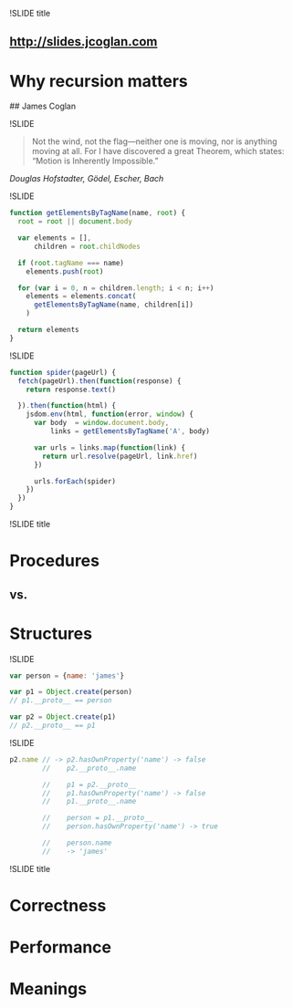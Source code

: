 !SLIDE title
## http://slides.jcoglan.com
# Why recursion matters
## James Coglan


!SLIDE

> Not the wind, not the flag—neither one is moving, nor is anything moving at
> all. For I have discovered a great Theorem, which states: “Motion is
> Inherently Impossible.”

<cite>Douglas Hofstadter, *Gödel, Escher, Bach*</cite>


!SLIDE

```js
function getElementsByTagName(name, root) {
  root = root || document.body

  var elements = [],
      children = root.childNodes

  if (root.tagName === name)
    elements.push(root)

  for (var i = 0, n = children.length; i < n; i++)
    elements = elements.concat(
      getElementsByTagName(name, children[i])
    )

  return elements
}
```


!SLIDE

```js
function spider(pageUrl) {
  fetch(pageUrl).then(function(response) {
    return response.text()

  }).then(function(html) {
    jsdom.env(html, function(error, window) {
      var body  = window.document.body,
          links = getElementsByTagName('A', body)

      var urls = links.map(function(link) {
        return url.resolve(pageUrl, link.href)
      })

      urls.forEach(spider)
    })
  })
}
```


!SLIDE title

# Procedures
## vs.
# Structures


!SLIDE

```js
var person = {name: 'james'}

var p1 = Object.create(person)
// p1.__proto__ == person

var p2 = Object.create(p1)
// p2.__proto__ == p1
```


!SLIDE

```js
p2.name // -> p2.hasOwnProperty('name') -> false
        //    p2.__proto__.name

        //    p1 = p2.__proto__
        //    p1.hasOwnProperty('name') -> false
        //    p1.__proto__.name

        //    person = p1.__proto__
        //    person.hasOwnProperty('name') -> true

        //    person.name
        //    -> 'james'
```


!SLIDE title
# Correctness
# Performance
# Meanings
